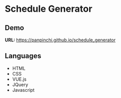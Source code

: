<h1>Schedule Generator</h1>

<h2>Demo</h2>
<span><strong>URL: </strong></span>
<a href="https://panpinchi.github.io/schedule_generator">
    https://panpinchi.github.io/schedule_generator
</a>

<h2>Languages</h2>
<ul>
    <li> HTML
    <li> CSS
    <li> VUE.js
    <li> JQuery
    <li> Javascript
</ul>
